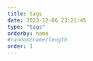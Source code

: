 ```yaml
---
title: tags
date: 2023-12-06 23:21:45
type: "tags"
orderby: name
#random/name/length
order: 1
---
```

